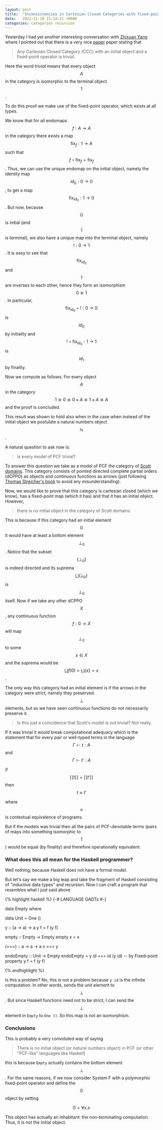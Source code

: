 ```yaml
---
layout: post
title:  "Inconsistencies in Cartesian Closed Categories with fixed-points" 
date:   2022-11-10 13:14:21 +0000
categories: categories recursion
---
```

Yesterday I had yet another interesting conversation with [Zhixuan
Yang](https://yangzhixuan.github.io) where I pointed out that there is a very
nice [paper](https://www.sciencedirect.com/science/article/pii/030439759090165E)
paper stating that 

> Any Cartesian Closed Category (CCC) with an initial object and a fixed-point operator is trivial. 

Here the word *trivial* means that every object $$A$$ in the category is isomorphic to the terminal object $$1$$. 

To do this proof we make use of the fixed-point operator, which exists at all types. 

We know that for all endomaps $$f : A \to A$$ in the category there exists a map
$$\text{fix}_{f} : 1 \to A$$ such that $$f \circ \text{fix}_{f} =
\text{fix}_{f}$$. Thus, we can use the unique endomap on the initial object,
namely the identity map $$id_{0}: 0 \to 0$$, to get a map $$\text{fix}_{id_{0}} :
1 \to 0$$. But now, because $$0$$ is initial (and $$1$$ is terminal), we also
have a unique map into the terminal object, namely $$! : 0 \to 1$$. It is easy
to see that $$\text{fix}_{id_{0}}$$ and $$1$$ are inverses to each other, hence
they form an isomorphism $$0 \cong 1$$.
In particular, $$\text{fix}_{id_{0}} \circ ! : 0 \to 0$$ is $$id_{0}$$ by initiality and
$$! \circ \text{fix}_{id_{0}} : 1 \to 1$$ is $$id_{1}$$ by finality. 

Now we compute as follows. For every object $$A$$ in the category  $$ 1 \cong 0
\cong 0 \times A \cong 1 \times A \cong A $$ and the proof is concluded. 

This result was shown to hold also when in the case when instead of the
initial object we postulate a natural numbers object $$\mathbb{N}$$.

A natural question to ask now is: 

> is every model of PCF trivial? 

To answer this question we take as a model of PCF the category of [Scott domains](https://en.wikipedia.org/wiki/Scott_domain).
This category consists of pointed directed complete partial orders
(dCPPO) as objects and continuous functions as arrows (just following [Thomas Streicher's
book](https://www.amazon.co.uk/Domain-Theoretic-Foundations-Functional-Programming-Streicher/dp/9812701427) to avoid any misunderstanding).

Now, we would like to prove that this category is cartesian closed (which we know), has a fixed-point map (which it has) 
and that it has an initial object. However,  

> there is no initial object in the category of Scott domains

This is because if this category had an initial element $$0$$ it would have at least a bottom
element $$\bot_0$$. Notice that the subset $$\{\bot_0\}$$ is indeed directed and
its suprema $$\bigsqcup \{\bot_0\}$$ is $$\bot_0$$ itself. Now if we take any
other dCPPO $$X$$, any continuous function $$f : 0 \to X$$ will map $$\bot_0$$
to some $$x \in X$$ and the suprema would be $$\bigsqcup f(0) = \bigsqcup \{x\} =
x$$. 

The only way this category had an initial element is if the arrows in the
category were *strict*, namely they preserved $$\bot$$ elements, but as we have
seen continuous functions do not necessarily preserve it.

> Is this just a coincidence that Scott's model is not trivial? Not really. 

If it was trivial it would break computational adequacy which is the statement
that for every pair or well-typed terms in the language $$\Gamma \vdash t : A$$
and $$\Gamma \vdash t' : A$$

if $$[\![ t ]\!] = [\![ t' ]\!] $$ then $$t \approx t'$$

where $$\approx$$ is contextual equivalence of programs. 

But if the models was trivial then all the pairs of PCF-denotable terms (pairs
of maps into something isomorphic to $$1$$) would be equal (by finality) and
therefore operationally equivalent.  

### What does this all mean for the Haskell programmer?

Well nothing, because Haskell does not have a formal model.

But let's say we make a big leap and take the fragment of Haskell consisting of
"inductive data types" and recursion. Now I can craft a program that resembles
what I just said above

{% highlight haskell %}
{-# LANGUAGE GADTs #-}

data Empty where

data Unit = One ()

y :: (a -> a) -> a
y f = f (y f)

empty :: Empty -> Empty
empty x = x

(===) :: a -> a -> a
x === y

endoEmpty :: Unit -> Empty
endoEmpty = y id === id (y id) -- by Fixed-point property y f = f (y f)

{% endhighlight %}

Is this a problem? No, this is not a problem because `y id` is the infinite
computation. In other words, sends the unit element to $$\bot$$. But since
Haskell functions need not to be strict, I can send the $$\bot$$ element in
`Empty` to `One ()`. So this map is not an isomorphism.

### Conclusions
This is probably a very convoluted way of saying 
> There is no initial object (or natural numbers object) in PCF (or other "PCF-like" languages like Haskell)

this is because `Empty` actually contains the bottom element $$\bot$$. 
For the same reasons, if we now consider System F with a polymorphic fixed-point operator and define the $$0$$ object by setting 

$$ 0 = \forall x . x$$ 

This object has actually an inhabitant: the non-terminating computation. Thus, it is not the initial object.
